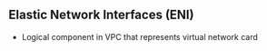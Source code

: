 ## Elastic Network Interfaces (ENI)

* Logical component in VPC that represents virtual network card